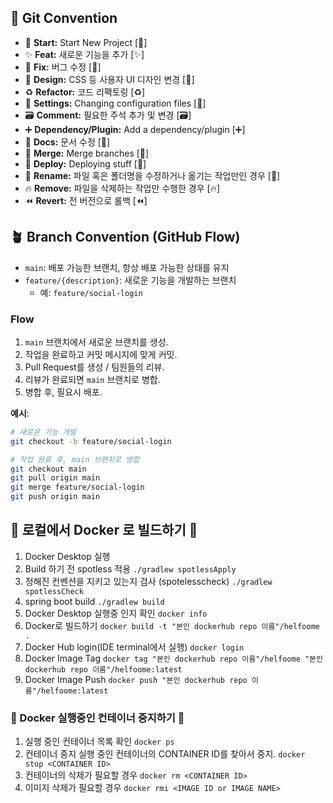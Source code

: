## 🎯 Git Convention

- 🎉 **Start:** Start New Project [:tada:]
- ✨ **Feat:** 새로운 기능을 추가 [:sparkles:]
- 🐛 **Fix:** 버그 수정 [:bug:]
- 🎨 **Design:** CSS 등 사용자 UI 디자인 변경 [:art:]
- ♻️ **Refactor:** 코드 리팩토링 [:recycle:]
- 🔧 **Settings:** Changing configuration files [:wrench:]
- 🗃️ **Comment:** 필요한 주석 추가 및 변경 [:card_file_box:]
- ➕ **Dependency/Plugin:** Add a dependency/plugin [:heavy_plus_sign:]
- 📝 **Docs:** 문서 수정 [:memo:]
- 🔀 **Merge:** Merge branches [:twisted_rightwards_arrows:]
- 🚀 **Deploy:** Deploying stuff [:rocket:]
- 🚚 **Rename:** 파일 혹은 폴더명을 수정하거나 옮기는 작업만인 경우 [:truck:]
- 🔥 **Remove:** 파일을 삭제하는 작업만 수행한 경우 [:fire:]
- ⏪️ **Revert:** 전 버전으로 롤백 [:rewind:]

## 🪴 Branch Convention (GitHub Flow)

- `main`: 배포 가능한 브랜치, 항상 배포 가능한 상태를 유지
- `feature/{description}`: 새로운 기능을 개발하는 브랜치
    - 예: `feature/social-login`

### Flow

1. `main` 브랜치에서 새로운 브랜치를 생성.
2. 작업을 완료하고 커밋 메시지에 맞게 커밋.
3. Pull Request를 생성 / 팀원들의 리뷰.
4. 리뷰가 완료되면 `main` 브랜치로 병합.
5. 병합 후, 필요시 배포.

**예시**:

```bash
# 새로운 기능 개발
git checkout -b feature/social-login

# 작업 완료 후, main 브랜치로 병합
git checkout main
git pull origin main
git merge feature/social-login
git push origin main
```

## 🐋 로컬에서 Docker 로 빌드하기 🐋

1. Docker Desktop 실행
2. Build 하기 전 spotless 적용 ```./gradlew spotlessApply```
3. 정해진 컨벤션을 지키고 있는지 검사 (spotelesscheck) ```./gradlew spotlessCheck```
4. spring boot build ```./gradlew build```
5. Docker Desktop 실행중 인지 확인 ```docker info```
6. Docker로 빌드하기 ```docker build -t "본인 dockerhub repo 이름"/helfoome . ```
7. Docker Hub login(IDE terminal에서 실행) ```docker login```
8. Docker Image Tag ```docker tag "본인 dockerhub repo 이름"/helfoome "본인 dockerhub repo 이름"/helfoome:latest```
9. Docker Image Push ```docker push "본인 dockerhub repo 이름"/helfoome:latest```

### 🐋 Docker 실행중인 컨테이너 중지하기 🐋
1. 실행 중인 컨테이너 목록 확인 ```docker ps```
2. 컨테이너 중지 실행 중인 컨테이너의 CONTAINER ID를 찾아서 중지. ```docker stop <CONTAINER ID>```
3. 컨테이너의 삭제가 필요할 경우 ```docker rm <CONTAINER ID>```
4. 이미지 삭제가 필요할 경우 ```docker rmi <IMAGE ID or IMAGE NAME>```
